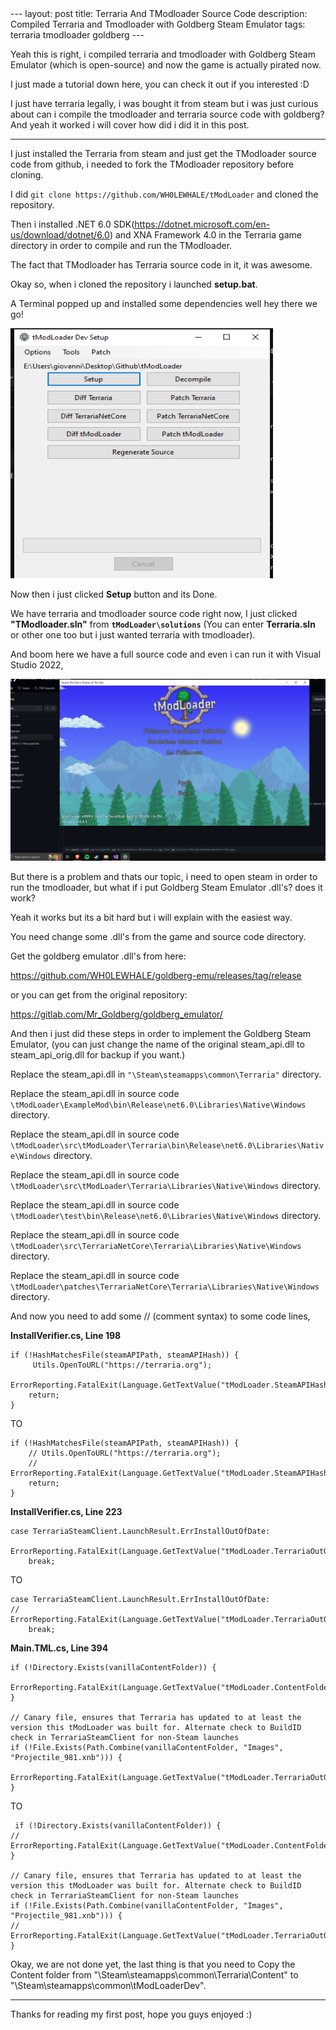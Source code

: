 <link rel="icon" href="https://avatars.githubusercontent.com/u/146978592">
---
layout: post
title: Terraria And TModloader Source Code
description: Compiled Terraria and Tmodloader with Goldberg Steam Emulator
tags: terraria tmodloader goldberg
---

Yeah this is right, i compiled terraria and tmodloader with Goldberg Steam Emulator (which is open-source) and now the game is actually pirated now.

I just made a tutorial down here, you can check it out if you interested :D


I just have terraria legally, i was bought it from steam but i was just curious about can i compile the tmodloader and terraria source code with goldberg?
And yeah it worked i will cover how did i did it in this post.

---


I just installed the Terraria from steam and just get the TModloader source code from github, i needed to fork the TModloader repository before cloning.


I did ``git clone https://github.com/WH0LEWHALE/tModLoader`` and cloned the repository.


Then i installed .NET 6.0 SDK(https://dotnet.microsoft.com/en-us/download/dotnet/6.0) and XNA Framework 4.0 in the Terraria game directory in order to compile and run the TModloader.

The fact that TModloader has Terraria source code in it, it was awesome.


Okay so, when i cloned the repository i launched **setup.bat**.


A Terminal popped up and installed some dependencies well hey there we go!


<img src="../images/terraria-post/Annotation%202024-02-07%20131135.png" width="420" height="400">


Now then i just clicked **Setup** button and its Done.


We have terraria and tmodloader source code right now, I just clicked **"TModloader.sln"** from **``tModLoader\solutions``** (You can enter **Terraria.sln** or other one too but i just wanted terraria with tmodloader).


And boom here we have a full source code and even i can run it with Visual Studio 2022,

![mega-archive](../images/terraria-post/Annotation%202024-02-07%20132240.png)

But there is a problem and thats our topic, i need to open steam in order to run the tmodloader, but what if i put Goldberg Steam Emulator .dll's? does it work?


Yeah it works but its a bit hard but i will explain with the easiest way.

You need change some .dll's from the game and source code directory.


Get the goldberg emulator .dll's from here: 

https://github.com/WH0LEWHALE/goldberg-emu/releases/tag/release

or you can get from the original repository: 

https://gitlab.com/Mr_Goldberg/goldberg_emulator/


And then i just did these steps in order to implement the Goldberg Steam Emulator,
(you can just change the name of the original steam_api.dll to steam_api_orig.dll for backup if you want.)

Replace the steam_api.dll in ``"\Steam\steamapps\common\Terraria"`` directory.

Replace the steam_api.dll in source code ``\tModLoader\ExampleMod\bin\Release\net6.0\Libraries\Native\Windows`` directory.

Replace the steam_api.dll in source code ``\tModLoader\src\tModLoader\Terraria\bin\Release\net6.0\Libraries\Native\Windows`` directory.

Replace the steam_api.dll in source code ``\tModLoader\src\tModLoader\Terraria\Libraries\Native\Windows`` directory.

Replace the steam_api.dll in source code ``\tModLoader\test\bin\Release\net6.0\Libraries\Native\Windows`` directory.

Replace the steam_api.dll in source code ``\tModLoader\src\TerrariaNetCore\Terraria\Libraries\Native\Windows`` directory.

Replace the steam_api.dll in source code ``\tModLoader\patches\TerrariaNetCore\Terraria\Libraries\Native\Windows`` directory.

And now you need to add some // (comment syntax) to some code lines,

**InstallVerifier.cs, Line 198**

```
if (!HashMatchesFile(steamAPIPath, steamAPIHash)) {
	 Utils.OpenToURL("https://terraria.org");
	ErrorReporting.FatalExit(Language.GetTextValue("tModLoader.SteamAPIHashMismatch"));
	return;
}
```

TO


```
if (!HashMatchesFile(steamAPIPath, steamAPIHash)) {
	// Utils.OpenToURL("https://terraria.org");
	// ErrorReporting.FatalExit(Language.GetTextValue("tModLoader.SteamAPIHashMismatch"));
	return;
}
```

**InstallVerifier.cs, Line 223**

```
case TerrariaSteamClient.LaunchResult.ErrInstallOutOfDate:
	ErrorReporting.FatalExit(Language.GetTextValue("tModLoader.TerrariaOutOfDateMessage"));
	break;
```

TO


```
case TerrariaSteamClient.LaunchResult.ErrInstallOutOfDate:
//	ErrorReporting.FatalExit(Language.GetTextValue("tModLoader.TerrariaOutOfDateMessage"));
	break;
```
 
**Main.TML.cs, Line 394**

 ```
 if (!Directory.Exists(vanillaContentFolder)) {
	ErrorReporting.FatalExit(Language.GetTextValue("tModLoader.ContentFolderNotFound"));
}

// Canary file, ensures that Terraria has updated to at least the version this tModLoader was built for. Alternate check to BuildID check in TerrariaSteamClient for non-Steam launches 
if (!File.Exists(Path.Combine(vanillaContentFolder, "Images", "Projectile_981.xnb"))) {
	 ErrorReporting.FatalExit(Language.GetTextValue("tModLoader.TerrariaOutOfDateMessage"));
}
```

TO


```
 if (!Directory.Exists(vanillaContentFolder)) {
//	ErrorReporting.FatalExit(Language.GetTextValue("tModLoader.ContentFolderNotFound"));
}

// Canary file, ensures that Terraria has updated to at least the version this tModLoader was built for. Alternate check to BuildID check in TerrariaSteamClient for non-Steam launches 
if (!File.Exists(Path.Combine(vanillaContentFolder, "Images", "Projectile_981.xnb"))) {
//	 ErrorReporting.FatalExit(Language.GetTextValue("tModLoader.TerrariaOutOfDateMessage"));
}
```

Okay, we are not done yet, the last thing is that you need to Copy the Content folder from "\Steam\steamapps\common\Terraria\Content" to "\Steam\steamapps\common\tModLoaderDev".


---


Thanks for reading my first post, hope you guys enjoyed :)
